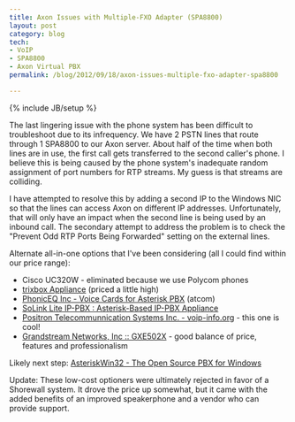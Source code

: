 ```yaml
---
title: Axon Issues with Multiple-FXO Adapter (SPA8800)
layout: post
category: blog
tech:
- VoIP
- SPA8800
- Axon Virtual PBX
permalink: /blog/2012/09/18/axon-issues-multiple-fxo-adapter-spa8800

---
```

{% include JB/setup %}
<div id="node-229" class="node node-blog node-promoted">
  <div class="content clearfix">
    <div class="field field-name-body field-type-text-with-summary field-label-hidden"><div class="field-items"><div class="field-item even"><p>The last lingering issue with the phone system has been difficult to troubleshoot due to its infrequency. We have 2 PSTN lines that route through 1 SPA8800 to our Axon server. About half of the time when both lines are in use, the first call gets transferred to the second caller's phone. I believe this is being caused by the phone system's inadequate random assignment of port numbers for RTP streams. My guess is that streams are colliding.</p>
<!--break-->
<p>I have attempted to resolve this by adding a second IP to the Windows NIC so that the lines can access Axon on different IP addresses. Unfortunately, that will only have an impact when the second line is being used by an inbound call. The secondary attempt to address the problem is to check the "Prevent Odd RTP Ports Being Forwarded" setting on the external lines.</p>
<p>Alternate all-in-one options that I've been considering (all I could find within our price range):</p>
<ul><li>
		Cisco UC320W - eliminated because we use Polycom phones</li>
	<li>
		<a href="http://www.voiplink.com/trixbox_Appliance_s/256.htm">trixbox Appliance</a> (priced a little high)</li>
	<li>
		<a href="http://store.phoniceq.com/product_info.php?products_id=200">PhonicEQ Inc - Voice Cards for Asterisk PBX</a> (atcom)</li>
	<li>
		<a href="http://www.linksoft.com.hk/soLinkLite.htm">SoLink Lite IP-PBX : Asterisk-Based IP-PBX Appliance</a></li>
	<li>
		<a href="http://www.voip-info.org/wiki/view/Positron+Telecommunnication+Systems+Inc.">Positron Telecommunnication Systems Inc. - voip-info.org</a> - this one is cool!</li>
	<li>
		<a href="http://www.grandstream.com/index.php/products/ip-voice-telephony/ip-pbx-solutions/gxe502x">Grandstream Networks, Inc :: GXE502X</a> - good balance of price, features and professionalism</li>
</ul><p>Likely next step: <a href="http://www.asteriskwin32.com/">AsteriskWin32 - The Open Source PBX for Windows</a></p>
<p>Update: These low-cost optioners were ultimately rejected in favor of a Shorewall system. It drove the price up somewhat, but it came with the added benefits of an improved speakerphone and a vendor who can provide support.</p>
</div></div></div>  </div>
</div>
